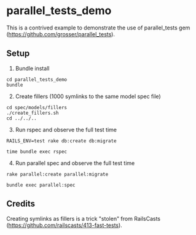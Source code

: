 # parallel_tests_demo

This is a contrived example to demonstrate the use of parallel_tests gem (https://github.com/grosser/parallel_tests).

## Setup

1. Bundle install
  ```
  cd parallel_tests_demo
  bundle
  ```

2. Create fillers (1000 symlinks to the same model spec file)
  ```
  cd spec/models/fillers
  ./create_fillers.sh
  cd ../../..
  ```

3. Run rspec and observe the full test time
  ```
  RAILS_ENV=test rake db:create db:migrate

  time bundle exec rspec
  ```

4. Run parallel spec and observe the full test time
  ```
  rake parallel:create parallel:migrate

  bundle exec parallel:spec
  ```

## Credits
Creating symlinks as fillers is a trick "stolen" from RailsCasts (https://github.com/railscasts/413-fast-tests).
